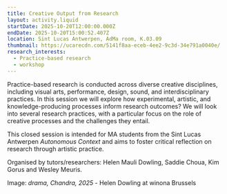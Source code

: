 ```yaml
---
title: Creative Output from Research
layout: activity.liquid
startDate: 2025-10-20T12:00:00.000Z
endDate: 2025-10-20T15:00:52.407Z
location: Sint Lucas Antwerpen, AdMa room, K.03.09
thumbnail: https://ucarecdn.com/5141f8aa-eceb-4ee2-9c3d-34e791a0040e/
research_interests:
  - Practice-based research
  - workshop
---
```

Practice-based research is conducted across diverse creative disciplines, including visual arts, performance, design, sound, and interdisciplinary practices. In this session we will explore how experimental, artistic, and knowledge-producing processes inform research outcomes? We will look into several research practices, with a particular focus on the role of creative processes and the challenges they entail.

This closed session is intended for MA students from the Sint Lucas Antwerpen *Autonomous Context* and aims to foster critical reflection on research through artistic practice.

Organised by tutors/researchers: Helen Mauli Dowling, Saddie Choua, Kim Gorus and Wesley Meuris.



Image: *drama, Chandra, 2025* - Helen Dowling at winona Brussels